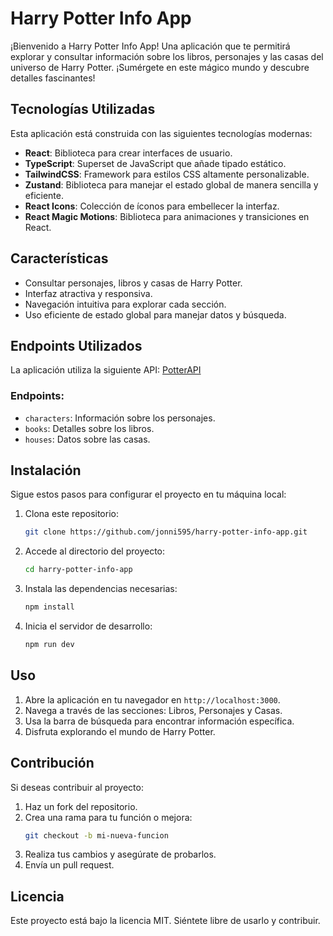 # Harry Potter Info App

¡Bienvenido a Harry Potter Info App! Una aplicación que te permitirá explorar y consultar información sobre los libros, personajes y las casas del universo de Harry Potter. ¡Sumérgete en este mágico mundo y descubre detalles fascinantes!

## Tecnologías Utilizadas

Esta aplicación está construida con las siguientes tecnologías modernas:

- **React**: Biblioteca para crear interfaces de usuario.
- **TypeScript**: Superset de JavaScript que añade tipado estático.
- **TailwindCSS**: Framework para estilos CSS altamente personalizable.
- **Zustand**: Biblioteca para manejar el estado global de manera sencilla y eficiente.
- **React Icons**: Colección de íconos para embellecer la interfaz.
- **React Magic Motions**: Biblioteca para animaciones y transiciones en React.

## Características

- Consultar personajes, libros y casas de Harry Potter.
- Interfaz atractiva y responsiva.
- Navegación intuitiva para explorar cada sección.
- Uso eficiente de estado global para manejar datos y búsqueda.

## Endpoints Utilizados

La aplicación utiliza la siguiente API: [PotterAPI](https://potterapi-fedeperin.vercel.app/en/)

### Endpoints:

- `characters`: Información sobre los personajes.
- `books`: Detalles sobre los libros.
- `houses`: Datos sobre las casas.

## Instalación

Sigue estos pasos para configurar el proyecto en tu máquina local:

1. Clona este repositorio:

   ```bash
   git clone https://github.com/jonni595/harry-potter-info-app.git
   ```

2. Accede al directorio del proyecto:

   ```bash
   cd harry-potter-info-app
   ```

3. Instala las dependencias necesarias:

   ```bash
   npm install
   ```

4. Inicia el servidor de desarrollo:
   ```bash
   npm run dev
   ```

## Uso

1. Abre la aplicación en tu navegador en `http://localhost:3000`.
2. Navega a través de las secciones: Libros, Personajes y Casas.
3. Usa la barra de búsqueda para encontrar información específica.
4. Disfruta explorando el mundo de Harry Potter.

## Contribución

Si deseas contribuir al proyecto:

1. Haz un fork del repositorio.
2. Crea una rama para tu función o mejora:
   ```bash
   git checkout -b mi-nueva-funcion
   ```
3. Realiza tus cambios y asegúrate de probarlos.
4. Envía un pull request.

## Licencia

Este proyecto está bajo la licencia MIT. Siéntete libre de usarlo y contribuir.
